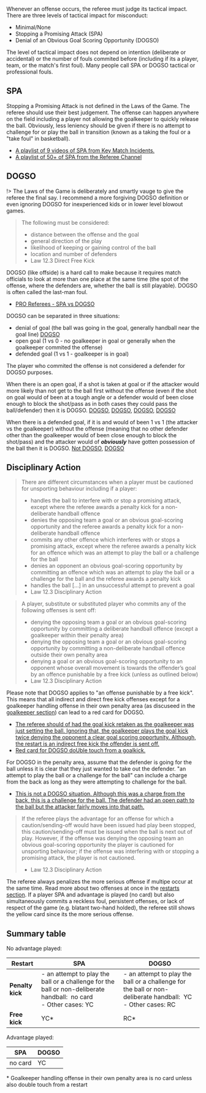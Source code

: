 Whenever an offense occurs, the referee must judge its tactical impact. There are three levels of tactical impact for misconduct:

- Minimal/None
- Stopping a Promising Attack (SPA)
- Denial of an Obvious Goal Scoring Opportunity (DOGSO)

The level of tactical impact does not depend on intention (deliberate or accidental) or the number of fouls commited before (including if its a player, team, or the match's first foul). Many people call SPA or DOGSO tactical or professional fouls.

## SPA

Stopping a Promising Attack is not defined in the Laws of the Game. The referee should use their best judgement. The offense can happen anywhere on the field including a player not allowing the goalkeeper to quickly release the ball. Obviously, less leniency should be given if there is no attempt to challenge for or play the ball in transition (known as a taking the foul or a "take foul" in basketball).
- [A playlist of 9 videos of SPA from Key Match Incidents.](https://www.youtube.com/playlist?list=PLzf0-UFHPjPdTEI9Z2kzC3pCgBgXSaywF)
- [A playlist of 50+ of SPA from the Referee Channel](https://www.youtube.com/playlist?list=PL4OiywE4asSe_F4qnxKcKjOx7FSjNYszR)

## DOGSO

!> The Laws of the Game is deliberately and smartly vauge to give the referee the final say. I recommend a more forgiving DOGSO definition or even ignoring DOGSO for inexperienced kids or in lower level blowout games. 

> The following must be considered:
> - distance between the offense and the goal
> - general direction of the play
> - likelihood of keeping or gaining control of the ball
> - location and number of defenders
> - Law 12.3 Direct Free Kick

DOGSO (like offside) is a hard call to make because it requires match officials to look at more than one place at the same time (the spot of the offense, where the defenders are, whether the ball is still playable). DOGSO is often called the last-man foul. 

- [PRO Referees - SPA vs DOGSO](https://proreferees.com/2020/04/03/pro-insight-tactical-fouling-in-soccer-what-officials-look-for/)

DOGSO can be separated in three situations: 
- denial of goal (the ball was going in the goal, generally handball near the goal line) [DOGSO](https://youtu.be/tDpx9GGH79I?t=202)
- open goal (1 vs 0 - no goalkeeper in goal or generally when the goalkeeper commited the offense) 
- defended goal (1 vs 1 - goalkeeper is in goal)

The player who commited the offense is not considered a defender for DOGSO purposes.

When there is an open goal, if a shot is taken at goal or if the attacker would more likely than not get to the ball first without the offense (even if the shot on goal would of been at a tough angle or a defender would of been close enough to block the shot/pass as in both cases they could pass the ball/defender) then it is DOGSO. [DOGSO](https://www.youtube.com/watch?v=asVDxPliFVI&ab_channel=ProfessionalRefereeOrganization), [DOGSO](https://youtu.be/ymp9iw-18_I?feature=shared&t=226), [DOGSO](https://youtu.be/2A5eBRoAv6Y?feature=shared&t=175), [DOGSO](https://youtu.be/uzZnBPHsx_0?t=107)

When there is a defended goal, if it is and would of been 1 vs 1 (the attacker vs the goalkeeper) without the offense (meaning that no other defender other than the goalkeeper would of been close enough to block the shot/pass) and the attacker would of **_obviously_** have gotten possession of the ball then it is DOGSO.  [Not DOGSO](https://youtu.be/3wohxDXUZDc?feature=shared&t=8), [DOGSO](https://youtu.be/iLlZ61OyPPs?feature=shared&t=286)

## Disciplinary Action

> There are different circumstances when a player must be cautioned for unsporting behaviour including if a player:
> - handles the ball to interfere with or stop a promising attack, except where the referee awards a penalty kick for a non-deliberate handball offence
> - denies the opposing team a goal or an obvious goal-scoring opportunity and the referee awards a penalty kick for a non-deliberate handball offence
> - commits any other offence which interferes with or stops a promising attack, except where the referee awards a penalty kick for an offence which was an attempt to play the ball or a challenge for the ball
> - denies an opponent an obvious goal-scoring opportunity by committing an offence which was an attempt to play the ball or a challenge for the ball and the referee awards a penalty kick
> - handles the ball [...] in an unsuccessful attempt to prevent a goal
> - Law 12.3 Disciplinary Action

> A player, substitute or substituted player who commits any of the following offenses is sent off:
> - denying the opposing team a goal or an obvious goal-scoring opportunity by committing a deliberate handball offence (except a goalkeeper within their penalty area)
> - denying the opposing team a goal or an obvious goal-scoring opportunity by committing a non-deliberate handball offence outside their own penalty area
> - denying a goal or an obvious goal-scoring opportunity to an opponent whose overall movement is towards the offender’s goal by an offence punishable by a free kick (unless as outlined below)
> - Law 12.3 Disciplinary Action

Please note that DOGSO applies to "an offense punishable by a free kick". This means that all indirect and direct free kick offenses except for a goalkeeper handling offense in their own penalty area (as discuseed in the [goalkeeper section](/goalkeeper)) can lead to a red card for DOGSO.

- [The referee should of had the goal kick retaken as the goalkeeper was just setting the ball. Ignoring that, the goalkeeper plays the goal kick twice denying the opponent a clear goal scoring opportunity. Although, the restart is an indirect free kick the offender is sent off.](https://www.youtube.com/watch?v=uivLc9urdBY)
- [Red card for DOGSO doUble touch from a goalkick. ](https://youtu.be/G6w_qGQkrwc?feature=shared)

For DOGSO in the penalty area, assume that the defender is going for the ball unless it is clear that they just wanted to take out the defender. "an attempt to play the ball or a challenge for the ball" can include a charge from the back as long as they were attempting to challenge for the ball.

- [This is not a DOGSO situation. Although this was a charge from the back, this is a challenge for the ball. The defender had an open path to the ball but the attacker fairly moves into that path.](https://youtu.be/06lqnmddvKQ?feature=shared&t=961)

> If the referee plays the advantage for an offense for which a caution/sending-off would have been issued had play been stopped, this caution/sending-off must be issued when the ball is next out of play. However, if the offense was denying the opposing team an obvious goal-scoring opportunity the player is cautioned for unsporting behaviour; if the offense was interfering with or stopping a promising attack, the player is not cautioned.
> - Law 12.3 Disciplinary Action

The referee always penalizes the more serious offense if multipe occur at the same time. Read more about two offenses at once in the [restarts section](/restarts). If a player SPA and advantage is played (no card) but also simultaneously commits a reckless foul, persistent offenses, or lack of respect of the game (e.g. blatant two-hand holded), the referee still shows the yellow card since its the more serious offense.

## Summary table

No advantage played:

|  Restart                       | SPA                                     | DOGSO                                   |
| ----------------------- | --------------------------------------- | --------------------------------------- |
| **Penalty kick**     | - an attempt to play the ball or a challenge for the ball or non-deliberate handball:  no card <br>- Other cases: YC        | - an attempt to play the ball or a challenge for the ball or non-deliberate handball:  YC<br>- Other cases: RC               |
| **Free kick** | YC*                                      | RC*                                      |


Advantage played:

| SPA     | DOGSO |
| ------- | ----- |
| no card | YC    |



\* Goalkeeper handling offense in their own penalty area is no card unless also double touch from a restart
